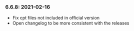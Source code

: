 ### 6.6.8: 2021-02-16

* Fix cpt files not included in official version
* Open changelog to be more consistent with the releases

